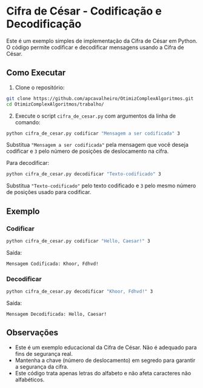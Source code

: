 # Cifra de César - Codificação e Decodificação

Este é um exemplo simples de implementação da Cifra de César em Python. O código permite codificar e decodificar mensagens usando a Cifra de César.

## Como Executar

1. Clone o repositório:

```bash
git clone https://github.com/apcavalheiro/OtimizComplexAlgoritmos.git
cd OtimizComplexAlgoritmos/trabalho/
```

2. Execute o script `cifra_de_cesar.py` com argumentos da linha de comando:

```bash
python cifra_de_cesar.py codificar "Mensagem a ser codificada" 3
```

Substitua `"Mensagem a ser codificada"` pela mensagem que você deseja codificar e `3` pelo número de posições de deslocamento na cifra.

Para decodificar:

```bash
python cifra_de_cesar.py decodificar "Texto-codificado" 3
```

Substitua `"Texto-codificado"` pelo texto codificado e `3` pelo mesmo número de posições usado para codificar.

## Exemplo

### Codificar

```bash
python cifra_de_cesar.py codificar "Hello, Caesar!" 3
```

Saída:

```
Mensagem Codificada: Khoor, Fdhvd!
```

### Decodificar

```bash
python cifra_de_cesar.py decodificar "Khoor, Fdhvd!" 3
```

Saída:

```
Mensagem Decodificada: Hello, Caesar!
```

## Observações

- Este é um exemplo educacional da Cifra de César. Não é adequado para fins de segurança real.
- Mantenha a chave (número de deslocamento) em segredo para garantir a segurança da cifra.
- Este código trata apenas letras do alfabeto e não afeta caracteres não alfabéticos.
